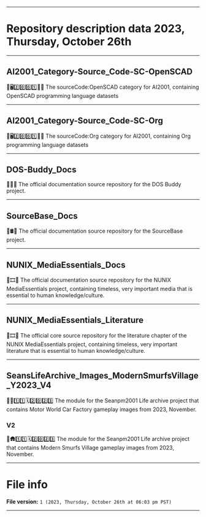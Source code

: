
***

# Repository description data 2023, Thursday, October 26th

---

## AI2001_Category-Source_Code-SC-OpenSCAD

🧠️🖥️2️⃣️0️⃣️0️⃣️1️⃣️💾️📜️ The sourceCode:OpenSCAD category for AI2001, containing OpenSCAD programming language datasets

---

## AI2001_Category-Source_Code-SC-Org

🧠️🖥️2️⃣️0️⃣️0️⃣️1️⃣️💾️📜️ The sourceCode:Org category for AI2001, containing Org programming language datasets

---

## DOS-Buddy_Docs

💽️🤖️📖️ The official documentation source repository for the DOS Buddy project.

---

## SourceBase_Docs

💾️🛢️📖️ The official documentation source repository for the SourceBase project.

---

## NUNIX_MediaEssentials_Docs

🧠️🎞️📖️ The official documentation source repository for the NUNIX MediaEssentials project, containing timeless, very important media that is essential to human knowledge/culture.

---

## NUNIX_MediaEssentials_Literature

🧠️🎞️📙️ The official core source repository for the literature chapter of the NUNIX MediaEssentials project, containing timeless, very important literature that is essential to human knowledge/culture.

---

## SeansLifeArchive_Images_ModernSmurfsVillage_Y2023_V4

🚧️🚗️1️⃣️1️⃣️🗓️2️⃣️0️⃣️2️⃣️3️⃣️ The module for the Seanpm2001 Life archive project that contains Motor World Car Factory gameplay images from 2023, November.

### V2

🔵️🛖️1️⃣️1️⃣️🗓️2️⃣️0️⃣️2️⃣️3️⃣️ The module for the Seanpm2001 Life archive project that contains Modern Smurfs Village gameplay images from 2023, November.

***

# File info

**File version:** `1 (2023, Thursday, October 26th at 06:03 pm PST)`

***

